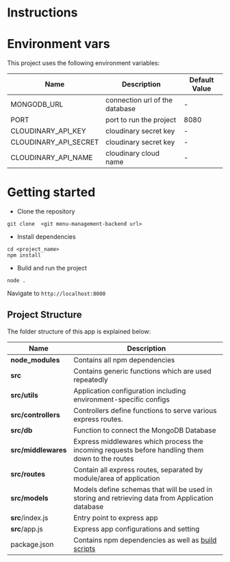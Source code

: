 # Instructions

# Environment vars
This project uses the following environment variables:

| Name                          | Description                         | Default Value                                  |
| ----------------------------- | ------------------------------------| -----------------------------------------------|
|MONGODB_URL          | connection url of the database  | -        |
|PORT                 | port to run the project         | 8080     |
|CLOUDINARY_API_KEY   | cloudinary secret key           | -        |
|CLOUDINARY_API_SECRET| cloudinary secret key           | -        |
|CLOUDINARY_API_NAME  | cloudinary cloud name           | -        |


# Getting started
- Clone the repository
```
git clone  <git menu-management-backend url>
```
- Install dependencies
```
cd <project_name>
npm install
```
- Build and run the project
```
node .
```
  Navigate to `http://localhost:8000`

## Project Structure
The folder structure of this app is explained below:

| Name | Description |
| ------------------------ | --------------------------------------------------------------------------------------------- |
| **node_modules**         | Contains all  npm dependencies                                                                |
| **src**                  | Contains generic functions which are used repeatedly                                          |
| **src/utils**            | Application configuration including environment-specific configs                              |
| **src/controllers**      | Controllers define functions to serve various express routes.                                 |
| **src/db**               | Function to connect the MongoDB Database                                                      |
| **src/middlewares**      | Express middlewares which process the incoming requests before handling them down to the routes
| **src/routes**           | Contain all express routes, separated by module/area of application                           |
| **src/models**           | Models define schemas that will be used in storing and retrieving data from Application database |
| **src**/index.js         | Entry point to express app                                                                    |
| **src**/app.js           | Express app configurations and setting                                                        |
| package.json             | Contains npm dependencies as well as [build scripts](#what-if-a-library-isnt-on-definitelytyped)|
